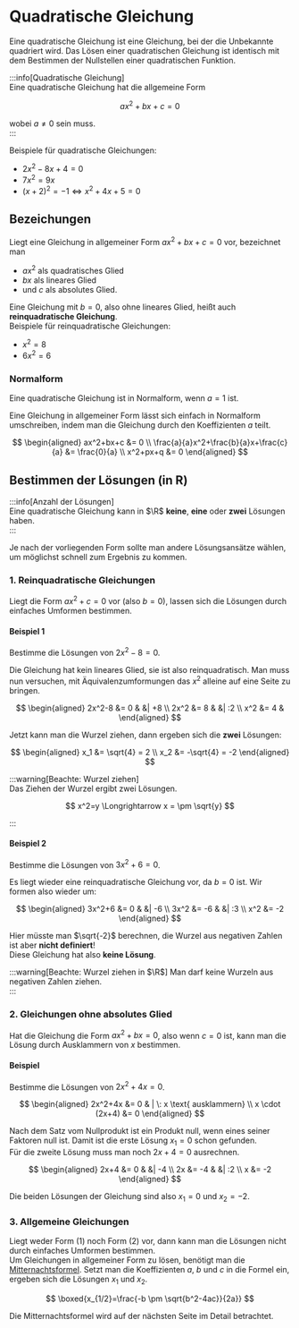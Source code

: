 # Quadratische Gleichung

Eine quadratische Gleichung ist eine Gleichung, bei der die Unbekannte quadriert wird. Das Lösen einer quadratischen
Gleichung ist identisch mit dem Bestimmen der Nullstellen einer quadratischen Funktion.

:::info[Quadratische Gleichung]  
Eine quadratische Gleichung hat die allgemeine Form

$$
ax^2+bx+c=0
$$

wobei $a \neq 0$ sein muss.  
:::

Beispiele für quadratische Gleichungen:

- $2x^2-8x+4=0$
- $7x^2=9x$
- $(x+2)^2=-1 \Leftrightarrow x^2+4x+5=0$

## Bezeichungen

Liegt eine Gleichung in allgemeiner Form $ax^2+bx+c=0$ vor, bezeichnet man

- $ax^2$ als quadratisches Glied
- $bx$ als lineares Glied
- und $c$ als absolutes Glied.

Eine Gleichung mit $b=0$, also ohne lineares Glied, heißt auch **reinquadratische Gleichung**.  
Beispiele für reinquadratische Gleichungen:

- $x^2=8$
- $6x^2=6$

### Normalform

Eine quadratische Gleichung ist in Normalform, wenn $a=1$ ist.

Eine Gleichung in allgemeiner Form lässt sich einfach in Normalform umschreiben, indem man
die Gleichung durch den Koeffizienten $a$ teilt.

$$
\begin{aligned}
  ax^2+bx+c &= 0 \\
  \frac{a}{a}x^2+\frac{b}{a}x+\frac{c}{a} &= \frac{0}{a} \\
  x^2+px+q &= 0
\end{aligned}
$$

## Bestimmen der Lösungen (in R)

:::info[Anzahl der Lösungen]  
Eine quadratische Gleichung kann in $\R$ **keine**, **eine** oder **zwei** Lösungen haben.  
:::

Je nach der vorliegenden Form sollte man andere Lösungsansätze wählen, um möglichst schnell zum Ergebnis zu kommen.

### 1. Reinquadratische Gleichungen

Liegt die Form $ax^2+c=0$ vor (also $b=0$), lassen sich die Lösungen durch einfaches Umformen bestimmen.

#### Beispiel 1

Bestimme die Lösungen von $2x^2-8=0$.

Die Gleichung hat kein lineares Glied, sie ist also reinquadratisch. Man muss nun versuchen, mit Äquivalenzumformungen
das $x^2$ alleine auf eine Seite zu bringen.

$$
\begin{aligned}
  2x^2-8 &= 0    & &| +8 \\
  2x^2   &= 8    & &| :2 \\
  x^2    &= 4    &
\end{aligned}
$$

Jetzt kann man die Wurzel ziehen, dann ergeben sich die **zwei** Lösungen:

$$
\begin{aligned}
  x_1 &= \sqrt{4} = 2 \\
  x_2 &= -\sqrt{4} = -2
\end{aligned}
$$

:::warning[Beachte: Wurzel ziehen]  
Das Ziehen der Wurzel ergibt zwei Lösungen.

$$
x^2=y \Longrightarrow x = \pm \sqrt{y}
$$

:::

#### Beispiel 2

Bestimme die Lösungen von $3x^2+6=0$.

Es liegt wieder eine reinquadratische Gleichung vor, da $b=0$ ist. Wir formen also wieder um:

$$
\begin{aligned}
  3x^2+6 &= 0   & &| -6 \\
  3x^2   &= -6  & &| :3 \\
  x^2    &= -2
\end{aligned}
$$

Hier müsste man $\sqrt{-2}$ berechnen, die Wurzel aus negativen Zahlen ist aber **nicht definiert**!  
Diese Gleichung hat also **keine Lösung**.

:::warning[Beachte: Wurzel ziehen in $\R$]
Man darf keine Wurzeln aus negativen Zahlen ziehen.  
:::

### 2. Gleichungen ohne absolutes Glied

Hat die Gleichung die Form $ax^2+bx=0$, also wenn $c=0$ ist,
kann man die Lösung durch Ausklammern von $x$ bestimmen.

#### Beispiel

Bestimme die Lösungen von $2x^2+4x=0$.

$$
\begin{aligned}
  2x^2+4x        &= 0  & | \: x \text{ ausklammern} \\
  x \cdot (2x+4) &= 0
\end{aligned}
$$

Nach dem Satz vom Nullprodukt ist ein Produkt null, wenn eines seiner Faktoren null ist. Damit ist die erste
Lösung $x_1=0$ schon gefunden.  
Für die zweite Lösung muss man noch $2x+4=0$ ausrechnen.

$$
\begin{aligned}
  2x+4    &= 0   & &| -4 \\
  2x      &= -4  & &| :2 \\
  x       &= -2
\end{aligned}
$$

Die beiden Lösungen der Gleichung sind also $x_1=0$ und $x_2=-2$.

### 3. Allgemeine Gleichungen

Liegt weder Form (1) noch Form (2) vor, dann kann man die Lösungen nicht durch einfaches Umformen
bestimmen.  
Um Gleichungen in allgemeiner Form zu lösen, benötigt man die
[Mitternachtsformel](../mitternachtsformel). Setzt man die Koeffizienten $a$, $b$ und $c$ in die
Formel ein, ergeben sich die Lösungen $x_1$ und $x_2$.

$$
\boxed{x_{1/2}=\frac{-b \pm \sqrt{b^2-4ac}}{2a}}
$$

Die Mitternachtsformel wird auf der nächsten Seite im Detail betrachtet.

